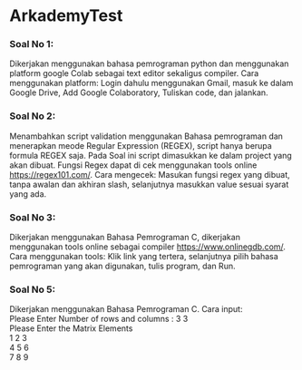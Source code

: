 # ArkademyTest

### Soal No 1:
Dikerjakan menggunakan bahasa pemrograman python dan menggunakan platform google Colab sebagai text editor sekaligus compiler.
Cara menggunakan platform: Login dahulu menggunakan Gmail, masuk ke dalam Google Drive, Add Google Colaboratory, Tuliskan code, dan jalankan.

### Soal No 2:
Menambahkan script validation menggunakan Bahasa pemrograman dan menerapkan meode Regular Expression (REGEX), script hanya berupa formula REGEX saja. Pada Soal ini script dimasukkan ke dalam project yang akan dibuat. Fungsi Regex dapat di cek menggunakan tools online https://regex101.com/. Cara mengecek: Masukan fungsi regex yang dibuat, tanpa awalan dan akhiran slash, selanjutnya masukkan value sesuai syarat yang ada.

### Soal No 3:
Dikerjakan menggunakan Bahasa Pemrograman C, dikerjakan menggunakan tools online sebagai compiler https://www.onlinegdb.com/.
Cara menggunakan tools: Klik link yang tertera, selanjutnya pilih bahasa pemrograman yang akan digunakan, tulis program, dan Run.

### Soal No 5:
Dikerjakan menggunakan Bahasa Pemrograman C. Cara input:
  <br> Please Enter Number of rows and columns  : 3 3
  <br> Please Enter the Matrix Elements
 <br> 1 2 3
 <br> 4 5 6
 <br> 7 8 9
